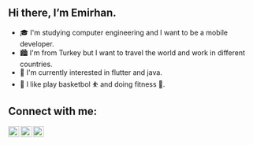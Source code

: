 ## Hi there, I’m Emirhan. 

- 🎓 I'm studying computer engineering and I want to be a mobile developer.  
- 🏙 I'm from Turkey but I want to travel the world and work in different countries.
- 💼 I'm currently interested in flutter and java.
- 🏀 I like play basketbol ⛹️ and doing fitness 💪.

## Connect with me:

[<img align = "left" alt="emirhansern | Instagram" width = "22px" src = "https://cdn.jsdelivr.net/npm/simple-icons@v3/icons/instagram.svg" />][instagram]

[<img align = "left" alt="emirhansern | Linkedin" width = "22px" src = "https://cdn.jsdelivr.net/npm/simple-icons@v3/icons/linkedin.svg" />][linkedin]

[<img align = "left" alt="emirhansern | Twitter" width = "22px" src = "https://cdn.jsdelivr.net/npm/simple-icons@v3/icons/twitter.svg" />][twitter]



<br />

[instagram]: https://www.instagram.com/emirhansern
[linkedin]: https://www.linkedin.com/in/emirhan-serin-1bb2b51b2
[twitter]: https://twitter.com/EmirhanSerinn
